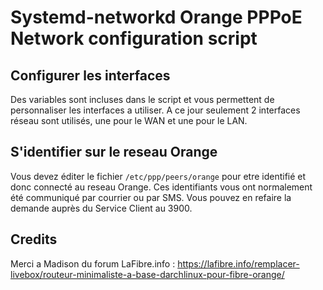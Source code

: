 # Systemd-networkd Orange PPPoE Network configuration script


## Configurer les interfaces

Des variables sont incluses dans le script et vous permettent de personnaliser les interfaces a utiliser. A ce jour seulement 2 interfaces réseau sont utilisés, une pour le WAN et une pour le LAN.

## S'identifier sur le reseau Orange

Vous devez éditer le fichier ```/etc/ppp/peers/orange``` pour etre identifié et donc connecté au reseau Orange.
Ces identifiants vous ont normalement été communiqué par courrier ou par SMS. Vous pouvez en refaire la demande auprès du Service Client au 3900.


## Credits

Merci a Madison du forum LaFibre.info :
https://lafibre.info/remplacer-livebox/routeur-minimaliste-a-base-darchlinux-pour-fibre-orange/
